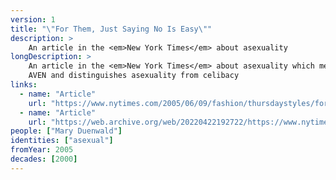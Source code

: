 ```yaml
---
version: 1
title: "\"For Them, Just Saying No Is Easy\""
description: >
    An article in the <em>New York Times</em> about asexuality
longDescription: >
    An article in the <em>New York Times</em> about asexuality which mentions
    AVEN and distinguishes asexuality from celibacy
links:
  - name: "Article"
    url: "https://www.nytimes.com/2005/06/09/fashion/thursdaystyles/for-them-just-saying-no-is-easy.html"
  - name: "Article"
    url: "https://web.archive.org/web/20220422192722/https://www.nytimes.com/2005/06/09/fashion/thursdaystyles/for-them-just-saying-no-is-easy.html"
people: ["Mary Duenwald"]
identities: ["asexual"]
fromYear: 2005
decades: [2000]
---
```

